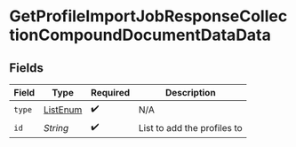 # GetProfileImportJobResponseCollectionCompoundDocumentDataData


## Fields

| Field                                           | Type                                            | Required                                        | Description                                     |
| ----------------------------------------------- | ----------------------------------------------- | ----------------------------------------------- | ----------------------------------------------- |
| `type`                                          | [ListEnum](../../models/components/ListEnum.md) | :heavy_check_mark:                              | N/A                                             |
| `id`                                            | *String*                                        | :heavy_check_mark:                              | List to add the profiles to                     |
